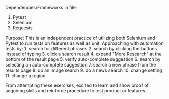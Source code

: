 Dependencies/Frameworks in file:
1. Pytest
2. Selenium
3. Requests

Purpose:
This is an independent practice of utilizing both Selenium and Pytest to run tests on features as well as unit. Approaching with automation tests by:
    1. search for different phrases
    2. search by clicking the buttons instead of typing
    3. click a search result
    4. expand "More Research" at the bottom of the result page
    5. verify auto-complete suggestion
    6. search by selecting an auto-complete suggestion
    7. search a new phrase from the results page
    8. do an image search
    9. do a news search
    10. change setting
    11. change a region

From attempting these exercises, excited to learn and show proof of acquiring skills and reinforce procedure to test product or features.
